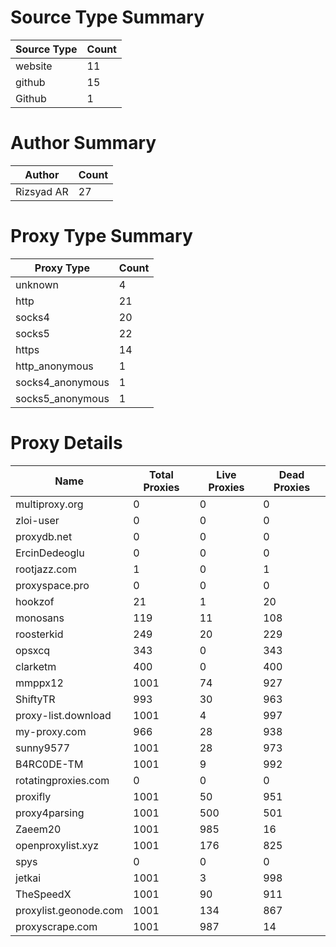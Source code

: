 # Source Type Summary

| Source Type | Count |
|-------------|-------|
| website | 11 |
| github | 15 |
| Github | 1 |


# Author Summary

| Author | Count |
|--------|-------|
| Rizsyad AR | 27 |


# Proxy Type Summary

| Proxy Type | Count |
|------------|-------|
| unknown | 4 |
| http | 21 |
| socks4 | 20 |
| socks5 | 22 |
| https | 14 |
| http_anonymous | 1 |
| socks4_anonymous | 1 |
| socks5_anonymous | 1 |


# Proxy Details

| Name | Total Proxies | Live Proxies | Dead Proxies |
|------|---------------|--------------|---------------|
| multiproxy.org | 0 | 0 | 0 |
| zloi-user | 0 | 0 | 0 |
| proxydb.net | 0 | 0 | 0 |
| ErcinDedeoglu | 0 | 0 | 0 |
| rootjazz.com | 1 | 0 | 1 |
| proxyspace.pro | 0 | 0 | 0 |
| hookzof | 21 | 1 | 20 |
| monosans | 119 | 11 | 108 |
| roosterkid | 249 | 20 | 229 |
| opsxcq | 343 | 0 | 343 |
| clarketm | 400 | 0 | 400 |
| mmppx12 | 1001 | 74 | 927 |
| ShiftyTR | 993 | 30 | 963 |
| proxy-list.download | 1001 | 4 | 997 |
| my-proxy.com | 966 | 28 | 938 |
| sunny9577 | 1001 | 28 | 973 |
| B4RC0DE-TM | 1001 | 9 | 992 |
| rotatingproxies.com | 0 | 0 | 0 |
| proxifly | 1001 | 50 | 951 |
| proxy4parsing | 1001 | 500 | 501 |
| Zaeem20 | 1001 | 985 | 16 |
| openproxylist.xyz | 1001 | 176 | 825 |
| spys | 0 | 0 | 0 |
| jetkai | 1001 | 3 | 998 |
| TheSpeedX | 1001 | 90 | 911 |
| proxylist.geonode.com | 1001 | 134 | 867 |
| proxyscrape.com | 1001 | 987 | 14 |
